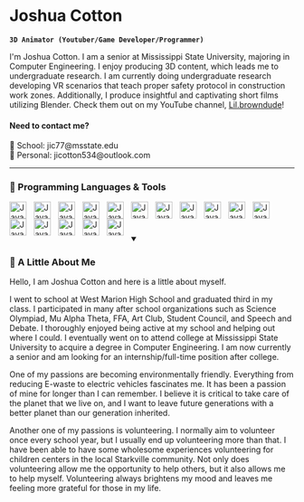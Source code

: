 
# Joshua Cotton
**`3D Animator (Youtuber/Game Developer/Programmer)`**

I'm Joshua Cotton. I am a senior at Mississippi State University, majoring in Computer Engineering. I enjoy producing 3D content, which leads me to undergraduate research. I am currently doing undergraduate research developing VR scenarios that teach proper safety protocol in construction work zones. Additionally, I produce insightful and captivating short films utilizing Blender. Check them out on my YouTube channel, [Lil.browndude](https://www.youtube.com/@lil.browndude5278)! 

<h4> Need to contact me?</h4>
📧 School: jic77@msstate.edu <br />
📧 Personal: jicotton534@outlook.com

---

### 🔨 Programming Languages & Tools
<img align="left" alt="Java" width="30px" style="padding-right:10px;" src="https://cdn.jsdelivr.net/gh/devicons/devicon/icons/c/c-original.svg"/>
<img align="left" alt="Java" width="30px" style="padding-right:10px;" src="https://cdn.jsdelivr.net/gh/devicons/devicon/icons/csharp/csharp-original.svg"/>  
<img align="left" alt="Java" width="30px" style="padding-right:10px;" src="https://cdn.jsdelivr.net/gh/devicons/devicon/icons/cplusplus/cplusplus-line.svg"/>
<img align="left" alt="Java" width="30px" style="padding-right:10px;" src="https://cdn.jsdelivr.net/gh/devicons/devicon/icons/python/python-plain.svg"/>
<img align="left" alt="Java" width="30px" style="padding-right:10px;" src="https://cdn.jsdelivr.net/gh/devicons/devicon/icons/java/java-original.svg"/>
<img align="left" alt="Java" width="30px" style="padding-right:10px;" src="https://cdn.jsdelivr.net/gh/devicons/devicon/icons/kotlin/kotlin-original.svg"/>

<img align="left" alt="Java" width="30px" style="padding-right:10px;" src="https://cdn.jsdelivr.net/gh/devicons/devicon/icons/unity/unity-original.svg" />
<img align="left" alt="Java" width="30px" style="padding-right:10px;" src="https://cdn.jsdelivr.net/gh/devicons/devicon/icons/godot/godot-original.svg" />
<img align="left" alt="Java" width="30px" style="padding-right:10px;" src="https://cdn.jsdelivr.net/gh/devicons/devicon/icons/blender/blender-original.svg" />
<img align="left" alt="Java" width="30px" style="padding-right:10px;" src="https://cdn.jsdelivr.net/gh/devicons/devicon/icons/photoshop/photoshop-plain.svg" />
<img align="left" alt="Java" width="30px" style="padding-right:10px;" src="https://cdn.jsdelivr.net/gh/devicons/devicon/icons/premierepro/premierepro-original.svg" />
<img align="left" alt="Java" width="30px" style="padding-right:10px;" src="https://cdn.jsdelivr.net/gh/devicons/devicon/icons/github/github-original.svg"/>
<img align="left" alt="Java" width="30px" style="padding-right:10px;" src="https://cdn.jsdelivr.net/gh/devicons/devicon/icons/visualstudio/visualstudio-plain.svg" />
<img align="left" alt="Java" width="30px" style="padding-right:10px;" src="https://cdn.jsdelivr.net/gh/devicons/devicon/icons/vscode/vscode-original.svg" />
<img align="left" alt="Java" width="30px" style="padding-right:10px;" src="https://cdn.jsdelivr.net/gh/devicons/devicon/icons/atom/atom-original.svg" />
<img align="left" alt="Java" width="30px" style="padding-right:10px;" src="https://cdn.jsdelivr.net/gh/devicons/devicon/icons/matlab/matlab-original.svg" />
<br />

#

<details open>
  <summary><h3> 👋 A Little About Me</h3></summary>
  
  Hello, I am Joshua Cotton and here is a little about myself.
          
  I went to school at West Marion High School and graduated third in my class. I participated in many
  after school organizations such as Science Olympiad, Mu Alpha Theta, FFA, Art Club, Student Council, and Speech and Debate. I thoroughly enjoyed being active at my
  school and helping out where I could. I eventually went on to attend college at Mississippi State University to acquire a degree in Computer Engineering. I am now
  currently a senior and am looking for an internship/full-time position after college.
  
  One of my passions are becoming environmentally friendly. Everything from reducing E-waste to electric vehicles fascinates me. It has been a passion of mine for
  longer than I can remember. I believe it is critical to take care of the planet that we live on, and I want to leave future generations with a better planet than our
  generation inherited.
  
  Another one of my passions is volunteering. I normally aim to volunteer once every school year, but I usually end up volunteering more than that. I have been able to
  have some wholesome experiences volunteering for children centers in the local Starkville community. Not only does volunteering allow me the opportunity to help
  others, but it also allows me to help myself. Volunteering always brightens my mood and leaves me feeling more grateful for those in my life.

<!--
**Joshua5437/Joshua5437** is a ✨ _special_ ✨ repository because its `README.md` (this file) appears on your GitHub profile.

Here are some ideas to get you started:

- 🔭 I’m currently working on ...
- 🌱 I’m currently learning ...
- 👯 I’m looking to collaborate on ...
- 🤔 I’m looking for help with ...
- 💬 Ask me about ...
- 📫 How to reach me: ...
- 😄 Pronouns: ...
- ⚡ Fun fact: ...
-->
